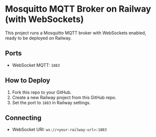 # Mosquitto MQTT Broker on Railway (with WebSockets)

This project runs a Mosquitto MQTT broker with WebSockets enabled, ready to be deployed on Railway.

## Ports
- WebSocket MQTT: `1883`

## How to Deploy

1. Fork this repo to your GitHub.
2. Create a new Railway project from this GitHub repo.
3. Set the port to `1883` in Railway settings.

## Connecting

- WebSocket URI: `ws://<your-railway-url>:1883`

